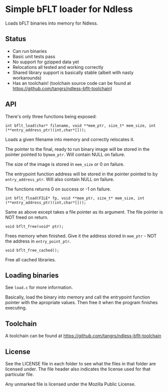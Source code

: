 # Simple bFLT loader for Ndless

Loads bFLT binaries into memory for Ndless.

## Status

* Can run binaries
* Basic unit tests pass
* No support for gzipped data yet
* Relocations all tested and working correctly
* Shared library support is basically stable (albeit with nasty workarounds)
* Has an toolchain! (toolchain source code can be found at https://github.com/tangrs/ndless-bflt-toolchain)

## API

There's only three functions being exposed:

```int bflt_load(char* filename, void **mem_ptr, size_t* mem_size, int (**entry_address_ptr)(int,char*[]));```

Loads a given filename into memory and correctly relocates it.

The pointer to the final, ready to run binary image will be stored in the pointer pointed to by```mem_ptr```. Will contain NULL on failure.

The size of the image is stored in ```mem_size``` or 0 on failure.

The entrypoint function address will be stored in the pointer pointed to by ```entry_address_ptr```. Will also contain NULL on failure.

The functions returns 0 on success or -1 on failure.

```int bflt_fload(FILE* fp, void **mem_ptr, size_t* mem_size, int (**entry_address_ptr)(int,char*[]));```

Same as above except takes a file pointer as its argument. The file pointer is NOT freed on return.

```void bflt_free(void* ptr);```

Frees memory when finished. Give it the address stored in ```mem_ptr``` - NOT the address in ```entry_point_ptr```.

```void bflt_free_cached();```

Free all cached libraries.

## Loading binaries

See ```load.c``` for more information.

Basically, load the binary into memory and call the entrypoint function pointer with the apropriate values. Then free it when the program finishes executing.

## Toolchain

A toolchain can be found at https://github.com/tangrs/ndless-bflt-toolchain

## License

See the LICENSE file in each folder to see what the files in that folder are licensed under. The file header also indicates the license used for that particular file.

Any unmarked file is licensed under the Mozilla Public License.